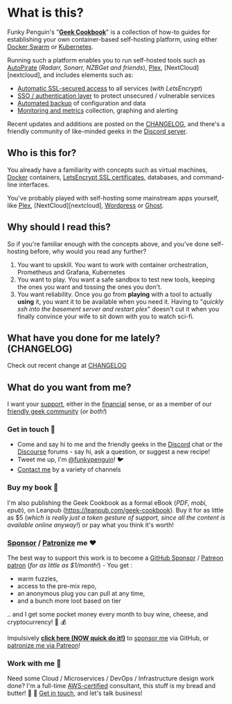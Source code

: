 # What is this?

Funky Penguin's "**[Geek Cookbook](https://geek-cookbook.funkypenguin.co.nz)**" is a collection of how-to guides for establishing your own container-based self-hosting platform, using either [Docker Swarm](/ha-docker-swarm/design/) or [Kubernetes](/kubernetes/start/). 

Running such a platform enables you to run self-hosted tools such as [AutoPirate](/recipes/autopirate/) (*Radarr, Sonarr, NZBGet and friends*), [Plex][plex], [NextCloud][nextcloud], and includes elements such as:

* [Automatic SSL-secured access](/ha-docker-swarm/traefik/) to all services (*with LetsEncrypt*)
* [SSO / authentication layer](/ha-docker-swarm/traefik-forward-auth/) to protect unsecured / vulnerable services
* [Automated backup](/recipes/elkarbackup/) of configuration and data
* [Monitoring and metrics](/recipes/swarmprom/) collection, graphing and alerting

Recent updates and additions are posted on the [CHANGELOG](/CHANGELOG/), and there's a friendly community of like-minded geeks in the [Discord server](http://chat.funkypenguin.co.nz).

## Who is this for?

You already have a familiarity with concepts such as virtual machines, [Docker](https://www.docker.com/) containers, [LetsEncrypt SSL certificates](https://letsencrypt.org/), databases, and command-line interfaces.

You've probably played with self-hosting some mainstream apps yourself, like [Plex][plex], [NextCloud][nextcloud], [Wordpress][wordpress] or [Ghost][ghost].

## Why should I read this?

So if you're familiar enough with the concepts above, and you've done self-hosting before, why would you read any further?

1. You want to upskill. You want to work with container orchestration, Prometheus and Grafana, Kubernetes
2. You want to play. You want a safe sandbox to test new tools, keeping the ones you want and tossing the ones you don't.
3. You want reliability. Once you go from __playing__ with a tool to actually __using__ it, you want it to be available when you need it. Having to "*quickly ssh into the basement server and restart plex*" doesn't cut it when you finally convince your wife to sit down with you to watch sci-fi.

## What have you done for me lately? (CHANGELOG)

Check out recent change at [CHANGELOG](/CHANGELOG/)

## What do you want from me?

I want your [support][github_sponsor], either in the [financial][github_sponsor] sense, or as a member of our [friendly geek community][discord] (*or both!*)

### Get in touch 👋

* Come and say hi to me and the friendly geeks in the [Discord][discord] chat or the [Discourse][discourse] forums - say hi, ask a question, or suggest a new recipe!
* Tweet me up, I'm [@funkypenguin][twitter]! 🐦
* [Contact me][contact] by a variety of channels

### Buy my book 📖

I'm also publishing the Geek Cookbook as a formal eBook (*PDF, mobi, epub*), on Leanpub (https://leanpub.com/geek-cookbook). Buy it for as little as $5 (_which is really just a token gesture of support, since all the content is available online anyway!_) or pay what you think it's worth!

### [Sponsor][github_sponsor] / [Patronize][patreon] me ❤️

The best way to support this work is to become a [GitHub Sponsor](https://github.com/sponsors/funkypenguin) / [Patreon patron][patreon] (_for as little as $1/month!_) - You get :

* warm fuzzies,
* access to the pre-mix repo,
* an anonymous plug you can pull at any time,
* and a bunch more loot based on tier

.. and I get some pocket money every month to buy wine, cheese, and cryptocurrency! 🍷 💰

Impulsively **[click here (NOW quick do it!)][github_sponsor]** to [sponsor me][github_sponsor] via GitHub, or [patronize me via Patreon][patreon]!


### Work with me 🤝

Need some Cloud / Microservices / DevOps / Infrastructure design work done? I'm a full-time [AWS-certified][aws_cert] consultant, this stuff is my bread and butter! :bread: :fork_and_knife: [Get in touch][contact], and let's talk business!

[plex]:	            https://www.plex.tv/
[owncloud]:	        https://owncloud.org/
[wordpress]:	    https://wordpress.org/
[ghost]:	        https://ghost.io/
[discord]:          http://chat.funkypenguin.co.nz
[patreon]:	        https://www.patreon.com/bePatron?u=6982506
[github_sponsor]:   https://github.com/sponsors/funkypenguin
[github]:           https://github.com/sponsors/funkypenguin
[discourse]:	    https://discourse.geek-kitchen.funkypenguin.co.nz/
[twitter]:	        https://twitter.com/funkypenguin
[contact]:	        https://www.funkypenguin.co.nz
[aws_cert]:	        https://www.certmetrics.com/amazon/public/badge.aspx?i=4&t=c&d=2019-02-22&ci=AWS00794574
